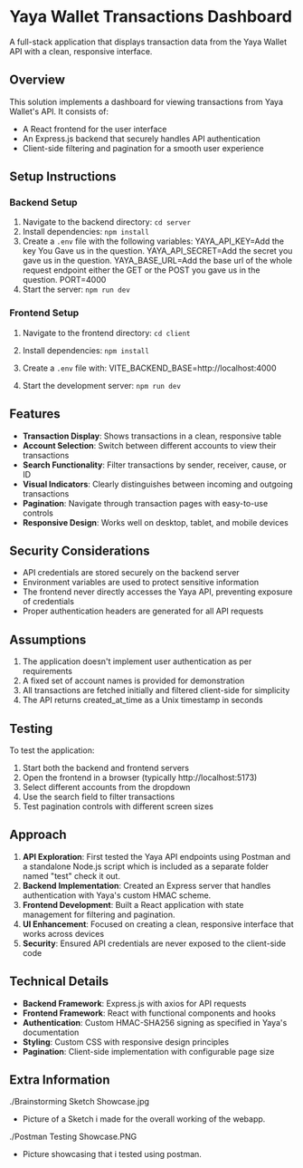 # Yaya Wallet Transactions Dashboard

A full-stack application that displays transaction data from the Yaya Wallet API with a clean, responsive interface.

## Overview

This solution implements a dashboard for viewing transactions from Yaya Wallet's API. It consists of:
- A React frontend for the user interface
- An Express.js backend that securely handles API authentication
- Client-side filtering and pagination for a smooth user experience

## Setup Instructions

### Backend Setup
1. Navigate to the backend directory: `cd server`
2. Install dependencies: `npm install`
3. Create a `.env` file with the following variables:
YAYA_API_KEY=Add the key You Gave us in the question.
YAYA_API_SECRET=Add the secret you gave us in the question.
YAYA_BASE_URL=Add the base url of the whole request endpoint either the GET or the POST you gave us in the question.
PORT=4000
4. Start the server: `npm run dev`

### Frontend Setup
1. Navigate to the frontend directory: `cd client`
2. Install dependencies: `npm install`
3. Create a `.env` file with:
VITE_BACKEND_BASE=http://localhost:4000

4. Start the development server: `npm run dev`

## Features

- **Transaction Display**: Shows transactions in a clean, responsive table
- **Account Selection**: Switch between different accounts to view their transactions
- **Search Functionality**: Filter transactions by sender, receiver, cause, or ID
- **Visual Indicators**: Clearly distinguishes between incoming and outgoing transactions
- **Pagination**: Navigate through transaction pages with easy-to-use controls
- **Responsive Design**: Works well on desktop, tablet, and mobile devices

## Security Considerations

- API credentials are stored securely on the backend server
- Environment variables are used to protect sensitive information
- The frontend never directly accesses the Yaya API, preventing exposure of credentials
- Proper authentication headers are generated for all API requests

## Assumptions

1. The application doesn't implement user authentication as per requirements
2. A fixed set of account names is provided for demonstration
3. All transactions are fetched initially and filtered client-side for simplicity
4. The API returns created_at_time as a Unix timestamp in seconds

## Testing

To test the application:
1. Start both the backend and frontend servers
2. Open the frontend in a browser (typically http://localhost:5173)
3. Select different accounts from the dropdown
4. Use the search field to filter transactions
5. Test pagination controls with different screen sizes

## Approach

1. **API Exploration**: First tested the Yaya API endpoints using Postman and a standalone Node.js script which is included as a separate folder named "test" check it out.
2. **Backend Implementation**: Created an Express server that handles authentication with Yaya's custom HMAC scheme.
3. **Frontend Development**: Built a React application with state management for filtering and pagination.
4. **UI Enhancement**: Focused on creating a clean, responsive interface that works across devices
5. **Security**: Ensured API credentials are never exposed to the client-side code

## Technical Details

- **Backend Framework**: Express.js with axios for API requests
- **Frontend Framework**: React with functional components and hooks
- **Authentication**: Custom HMAC-SHA256 signing as specified in Yaya's documentation
- **Styling**: Custom CSS with responsive design principles
- **Pagination**: Client-side implementation with configurable page size

## Extra Information

./Brainstorming Sketch Showcase.jpg
- Picture of a Sketch i made for the overall working of the webapp.

./Postman Testing Showcase.PNG
- Picture showcasing that i tested using postman.